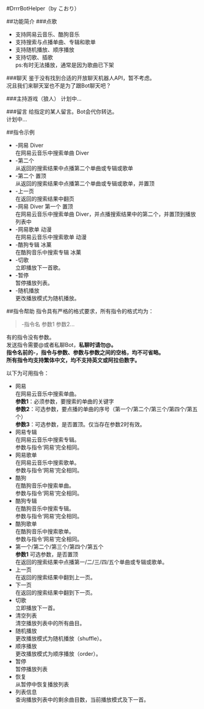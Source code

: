 #DrrrBotHelper（by こおり）

##功能简介
###点歌
+ 支持网易云音乐、酷狗音乐
+ 支持搜索与点播单曲、专辑和歌单
+ 支持随机播放、顺序播放
+ 支持切歌、插歌  
ps:有时无法播放，通常是因为歌曲已下架

###聊天
鉴于没有找到合适的开放聊天机器人API，暂不考虑。  
况且我们来聊天室也不是为了跟Bot聊天吧？

###主持游戏（狼人）
计划中...

###留言
给指定的某人留言。Bot会代你转达。  
计划中...

##指令示例
+ -网易 Diver  
在网易云音乐中搜索单曲 Diver
+ -第二个  
从返回的搜索结果中点播第二个单曲或专辑或歌单
+ -第二个 置顶  
从返回的搜索结果中点播第二个单曲或专辑或歌单，并置顶
+ -上一页  
在返回的搜索结果中翻页
+ -网易 Diver 第一个 置顶  
在网易云音乐中搜索单曲 Diver，并点播搜索结果中的第二个，并置顶到播放列表中
+ -网易歌单 动漫  
在网易云音乐中搜索歌单 动漫
+ -酷狗专辑 冰菓  
在酷狗音乐中搜索专辑 冰菓
+ -切歌  
立即播放下一首歌。
+ -暂停  
暂停播放列表。
+ -随机播放  
更改播放模式为随机播放。  

##指令帮助
指令具有严格的格式要求，所有指令的格式均为：

>-指令名 参数1 参数2...

有的指令没有参数。  
发送指令需要@或者私聊Bot，**私聊时请勿@。**  
**指令名前的-，指令与参数、参数与参数之间的空格，均不可省略。  
所有指令均支持繁体中文，均不支持英文或阿拉伯数字。**

以下为可用指令：  
+ 网易  
在网易云音乐中搜索单曲。  
**参数1**：必须参数，要搜索的单曲的关键字  
**参数2**：可选参数，要点播的单曲的序号（第一个/第二个/第三个/第四个/第五个）  
**参数3**：可选参数，是否置顶。仅当存在参数2时有效。
+ 网易专辑  
在网易云音乐中搜索专辑。  
参数与指令‘网易’完全相同。
+ 网易歌单  
在网易云音乐中搜索歌单。  
参数与指令‘网易’完全相同。
+ 酷狗  
在酷狗音乐中搜索单曲。  
参数与指令‘网易’完全相同。
+ 酷狗专辑  
在酷狗音乐中搜索专辑。  
参数与指令‘网易’完全相同。
+ 酷狗歌单  
在酷狗音乐中搜索歌单。  
参数与指令‘网易’完全相同。
+ 第一个/第二个/第三个/第四个/第五个  
**参数1** 可选参数，是否置顶  
在返回的搜索结果中点播第一/二/三/四/五个单曲或专辑或歌单。
+ 上一页  
在返回的搜索结果中翻到上一页。
+ 下一页  
在返回的搜索结果中翻到下一页。
+ 切歌  
立即播放下一首。
+ 清空列表  
清空播放列表中的所有曲目。
+ 随机播放  
更改播放模式为随机播放（shuffle）。
+ 顺序播放  
更改播放模式为顺序播放（order）。
+ 暂停  
暂停播放列表
+ 恢复  
从暂停中恢复播放列表
+ 列表信息  
查询播放列表中的剩余曲目数，当前播放模式及下一首。
